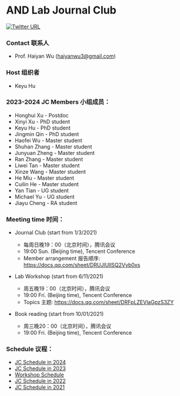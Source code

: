 # AND Lab Journal Club

[![Twitter URL](https://img.shields.io/twitter/url?label=%40ANDlab3&style=social&url=https%3A%2F%2Ftwitter.com%2Flizhn7)](https://twitter.com/ANDlab3)



### Contact 联系人

- Prof. Haiyan Wu (haiyanwu3@gmail.com)

### Host 组织者

- Keyu Hu

### 2023-2024 JC Members 小组成员：


- Honghui Xu - Postdoc
- Xinyi Xu - PhD student
- Keyu Hu - PhD student
- Jingmin Qin - PhD student
- Haofei Wu - Master student
- Shuhan Zhang - Master student
- Junyuan Zheng - Master student
- Ran Zhang - Master student
- Liwei Tan - Master student
- Xinze Wang - Master student
- He Miu - Master student
- Cuilin He - Master student
- Yan Tian - UG student
- Michael Yu - UG student
- Jiayu Cheng - RA student

### Meeting time 时间：

- Journal Club (start from 1/3/2021)
    - 每周日晚19：00（北京时间），腾讯会议
    - 19:00 Sun. (Beijing time), Tencent Conference
    - Member arrangement 报告顺序: https://docs.qq.com/sheet/DRUJlUllSQ2Vyb0xs

- Lab Workshop (start from 6/11/2021)
    - 周五晚19：00（北京时间），腾讯会议
    - 19:00 Fri. (Beijing time), Tencent Conference
    - Topics 主题: https://docs.qq.com/sheet/DRFpLZEVlaGpzS3ZY

- Book reading (start from 10/01/2021)<br>
    - 周三晚20：00（北京时间），腾讯会议<br>
    - 19:00 Fri. (Beijing time), Tencent Conference

### Schedule 议程：

- [JC Schedule in 2024](JC_2024.md)
- [JC Schedule in 2023](JC_2023.md)
- [Workshop Schedule](Workshop.md)
- [JC Schedule in 2022](JC_2022.md)
- [JC Schedule in 2021](JC_2021.md)
